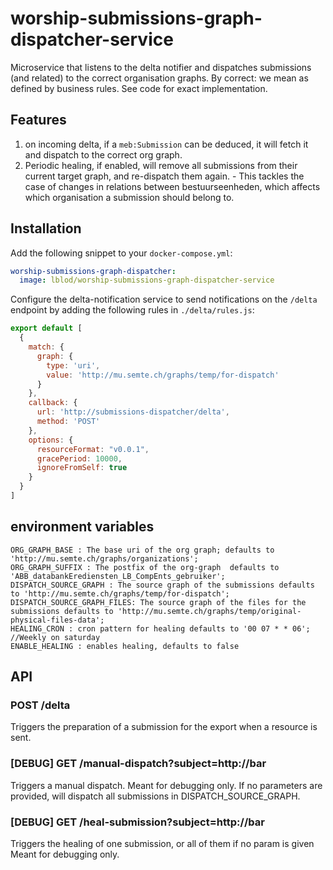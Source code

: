 # worship-submissions-graph-dispatcher-service

Microservice that listens to the delta notifier and dispatches submissions (and related) to the correct organisation graphs.
By correct: we mean as defined by business rules. See code for exact implementation.

## Features
  1. on incoming delta, if a `meb:Submission` can be deduced, it will fetch it and dispatch to the correct org graph.
  2. Periodic healing, if enabled, will remove all submissions from their current target graph, and re-dispatch them again.
    - This tackles the case of changes in relations between bestuurseenheden, which affects which organisation a submission should belong to.

## Installation
Add the following snippet to your `docker-compose.yml`:

```yml
worship-submissions-graph-dispatcher:
  image: lblod/worship-submissions-graph-dispatcher-service
```

Configure the delta-notification service to send notifications on the `/delta` endpoint by adding the following rules in `./delta/rules.js`:

```javascript
export default [
  {
    match: {
      graph: {
        type: 'uri',
        value: 'http://mu.semte.ch/graphs/temp/for-dispatch'
      }
    },
    callback: {
      url: 'http://submissions-dispatcher/delta',
      method: 'POST'
    },
    options: {
      resourceFormat: "v0.0.1",
      gracePeriod: 10000,
      ignoreFromSelf: true
    }
  }
]
```
## environment variables
```
ORG_GRAPH_BASE : The base uri of the org graph; defaults to 'http://mu.semte.ch/graphs/organizations';
ORG_GRAPH_SUFFIX : The postfix of the org-graph  defaults to 'ABB_databankErediensten_LB_CompEnts_gebruiker';
DISPATCH_SOURCE_GRAPH : The source graph of the submissions defaults to 'http://mu.semte.ch/graphs/temp/for-dispatch';
DISPATCH_SOURCE_GRAPH_FILES: The source graph of the files for the submissions defaults to 'http://mu.semte.ch/graphs/temp/original-physical-files-data';
HEALING_CRON : cron pattern for healing defaults to '00 07 * * 06'; //Weekly on saturday
ENABLE_HEALING : enables healing, defaults to false
```
## API
### POST /delta
Triggers the preparation of a submission for the export when a resource is sent.
### [DEBUG] GET /manual-dispatch?subject=http://bar
Triggers a manual dispatch.
Meant for debugging only.
If no parameters are provided, will dispatch all submissions in DISPATCH_SOURCE_GRAPH.
### [DEBUG] GET /heal-submission?subject=http://bar
Triggers the healing of one submission, or all of them if no param is given
Meant for debugging only.
